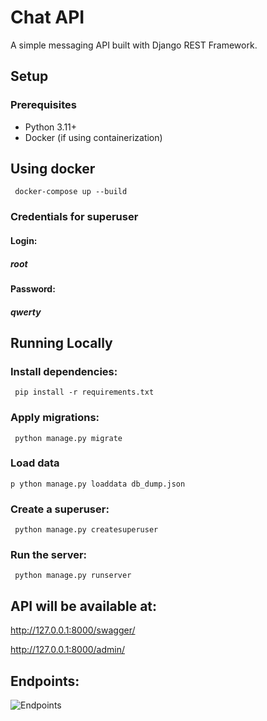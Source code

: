 # Chat API

A simple messaging API built with Django REST Framework.

## Setup

### Prerequisites
- Python 3.11+
- Docker (if using containerization)

## Using docker
``` docker-compose up --build```

### Credentials for superuser
#### Login:
##### root
#### Password:
##### qwerty

## Running Locally

### Install dependencies:
``` pip install -r requirements.txt```

### Apply migrations:
``` python manage.py migrate```

### Load data
```p ython manage.py loaddata db_dump.json```

### Create a superuser:
``` python manage.py createsuperuser```

### Run the server:
``` python manage.py runserver```

## API will be available at:
http://127.0.0.1:8000/swagger/

http://127.0.0.1:8000/admin/

## Endpoints:
![Endpoints](./images/image1.png)

